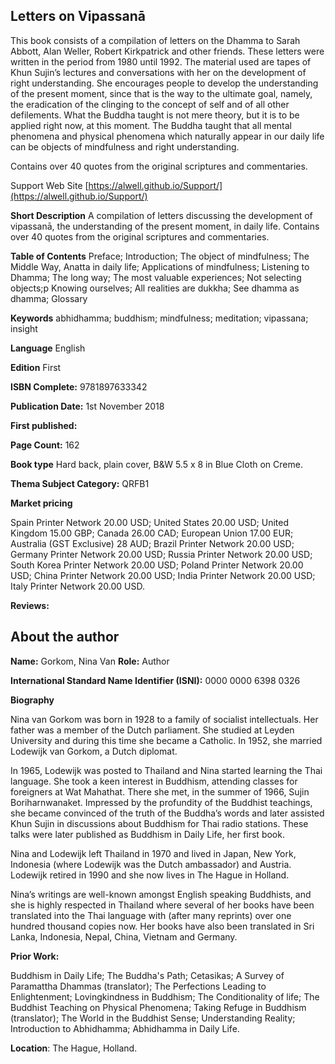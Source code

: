 ## Letters on Vipassanā

This book consists of a compilation of letters on the Dhamma to Sarah Abbott, Alan Weller, Robert Kirkpatrick and other friends. These letters were written in the period from 1980 until 1992. The material used are tapes of Khun Sujin’s lectures and conversations with her on the development of right understanding. She encourages people to develop the understanding of the present moment, since that is the way to the ultimate goal, namely, the eradication of the clinging to the concept of self and of all other defilements. What the Buddha taught is not mere theory, but it is to be applied right now, at this moment. The Buddha taught that all mental phenomena and physical phenomena which naturally appear in our daily life can be objects of mindfulness and right understanding.

Contains over 40 quotes from the original scriptures and commentaries.



 Support Web Site [https://alwell.github.io/Support/](https://alwell.github.io/Support/)

**Short Description** A compilation of letters discussing the development of vipassanā, the understanding of the present moment, in daily life. Contains over 40 quotes from the original scriptures and commentaries.  


**Table of Contents** Preface; Introduction; The object of mindfulness; The Middle Way, Anatta in daily life; Applications of mindfulness; Listening to Dhamma; The long way; The most valuable experiences; Not selecting objects;p Knowing ourselves; All realities are dukkha; See dhamma as dhamma; Glossary

**Keywords** abhidhamma; buddhism; mindfulness; meditation; vipassana; insight

**Language** English

**Edition** First

**ISBN Complete:** 9781897633342

**Publication Date:** 1st November 2018

**First published:** 

**Page Count:** 162

**Book type** Hard back, plain cover, B&W 5.5 x 8 in Blue Cloth on Creme.

**Thema Subject Category:** QRFB1

**Market pricing**

Spain Printer Network 	20.00 USD;
United States 	20.00 USD;
United Kingdom 	15.00 GBP;
Canada 	26.00 CAD;
European Union 	17.00 EUR;
Australia (GST Exclusive) 28 AUD;
Brazil Printer Network 	20.00 USD;
Germany Printer Network 20.00 USD;
Russia Printer Network 	20.00 USD;
South Korea Printer Network 	20.00 USD;
Poland Printer Network 	20.00 USD; 
China Printer Network 	20.00 USD; 
India Printer Network 	20.00 USD; 
Italy Printer Network 	20.00 USD. 

**Reviews:**

## About the author

**Name:** Gorkom, Nina Van 	**Role:** Author	

**International Standard Name Identifier (ISNI):** 0000 0000 6398 0326

**Biography**

Nina van Gorkom was born in 1928 to a family of socialist intellectuals. Her father was a member of the Dutch parliament. She studied at Leyden University and during this time she became a Catholic. In 1952, she married Lodewijk van Gorkom, a Dutch diplomat.

In 1965, Lodewijk was posted to Thailand and Nina started learning the Thai language. She took a keen interest in Buddhism, attending classes for foreigners at Wat Mahathat. There she met, in the summer of 1966, Sujin Boriharnwanaket. Impressed by the profundity of the Buddhist teachings, she became convinced of the truth of the Buddha’s words and later assisted Khun Sujin in discussions about Buddhism for Thai radio stations. These talks were later published as Buddhism in Daily Life, her first book.

Nina and Lodewijk left Thailand in 1970 and lived in Japan, New York, Indonesia (where Lodewijk was the Dutch ambassador) and Austria. Lodewijk retired in 1990 and she now lives in The Hague in Holland.

Nina’s writings are well-known amongst English speaking Buddhists, and she is highly respected in Thailand where several of her books have been translated into the Thai language with (after many reprints) over one hundred thousand copies now. Her books have also been translated in Sri Lanka, Indonesia, Nepal, China, Vietnam and Germany. 
 
**Prior Work:**

Buddhism in Daily Life; The Buddha's Path; Cetasikas; A Survey of Paramattha Dhammas (translator); The Perfections Leading to Enlightenment; Lovingkindness in Buddhism; The Conditionality of life; The Buddhist Teaching on Physical Phenomena; Taking Refuge in Buddhism (translator); The World in the Buddhist Sense; Understanding Reality; Introduction to Abhidhamma; Abhidhamma in Daily Life.
 
**Location**: The Hague, Holland.
